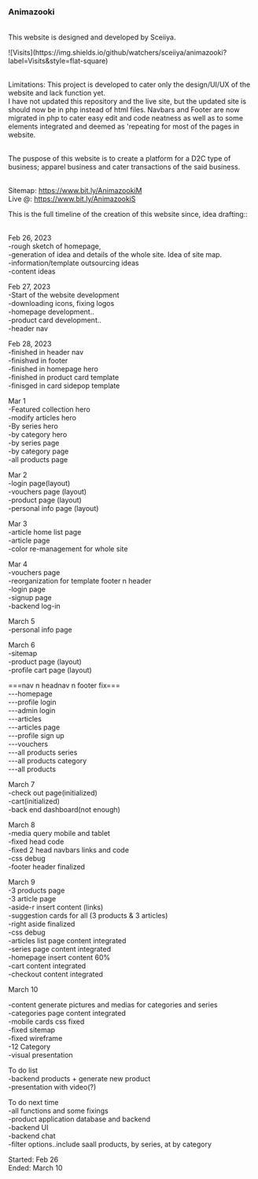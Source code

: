 ### Animazooki
<br />
This website is designed and developed by Sceiiya.<br />
<p>
![Visits](https://img.shields.io/github/watchers/sceiiya/animazooki?label=Visits&style=flat-square)
 </p>

<br/>
Limitations: This project is developed to cater only the design/UI/UX of the website and lack function yet.<br />
I have not updated this repository and the live site, but the updated site is should now be in php instead of html files. Navbars and Footer are now migrated in php to cater easy edit and code neatness as well as to some elements integrated and deemed as 'repeating for most of the pages in website.<br /><br />

The puspose of this website is to create a platform for a D2C type of business; apparel business and cater transactions of the said business.<br /><br />

Sitemap: https://www.bit.ly/AnimazookiM <br />
Live @: https://www.bit.ly/AnimazookiS <br />

This is the full timeline of the creation of this website since, idea drafting:: <br /><br />

Feb 26, 2023<br />
-rough sketch of homepage, <br />
-generation of idea and details of the whole site. Idea of site map.<br />
-information/template outsourcing ideas<br />
-content ideas<br />

Feb 27, 2023<br/>
-Start of the website development<br />
-downloading icons, fixing logos<br />
-homepage development.. <br />
-product card development..<br />
-header nav<br />

Feb 28, 2023<br />
-finished in header nav<br />
-finishwd in footer<br />
-finished in homepage hero<br />
-finished in product card template<br />
-finisged in card sidepop template<br />

Mar 1<br />
-Featured collection hero<br />
-modify articles hero<br />
-By series hero<br />
-by category hero<br />
-by series page<br />
-by category page<br />
-all products page<br />

Mar 2<br />
-login page(layout)<br />
-vouchers page (layout)<br />
-product page (layout)<br />
-personal info page (layout)<br />

Mar 3<br />
-article home list page<br />
-article page<br />
-color re-management for whole site<br />

Mar 4<br />
-vouchers page<br />
-reorganization for template footer n header<br />
-login page<br />
-signup page<br />
-backend log-in<br />

March 5<br />
-personal info page <br />

March 6<br />
-sitemap <br />
-product page (layout)<br />
-profile cart page (layout)<br />

===nav n headnav n footer fix=== <br />
---homepage<br />
---profile login<br />
---admin login<br />
---articles<br />
---articles page<br />
---profile sign up<br />
---vouchers<br />
---all products series<br />
---all products category<br />
---all products<br />

March 7<br />
-check out page(initialized)<br />
-cart(initialized)<br />
-back end dashboard(not enough)<br />

March 8<br />
-media query mobile and tablet<br />
-fixed head code<br />
-fixed 2 head navbars links and code<br />
-css debug<br />
-footer header finalized<br />

March 9 <br />
-3 products page<br />
-3 article page<br />
-aside-r insert content (links)<br />
-suggestion cards for all (3 products & 3 articles)<br />
-right aside finalized<br />
-css debug<br />
-articles list page content integrated<br />
-series page content integrated<br />
-homepage insert content 60%<br />
-cart content integrated<br />
-checkout content integrated<br />

March 10 <br />

-content generate pictures and medias for categories and series<br />
-categories page content integrated<br />
-mobile cards css fixed<br />
-fixed sitemap<br />
-fixed wireframe<br />
-12 Category<br />
-visual presentation<br />

To do list<br />
-backend products + generate new product<br />
-presentation with video(?)<br />

To do next time<br />
-all functions and some fixings<br />
-product application database and backend<br />
-backend UI<br />
-backend chat<br />
-filter options..include saall products, by series, at by category<br />


Started: Feb 26<br />
Ended: March 10
